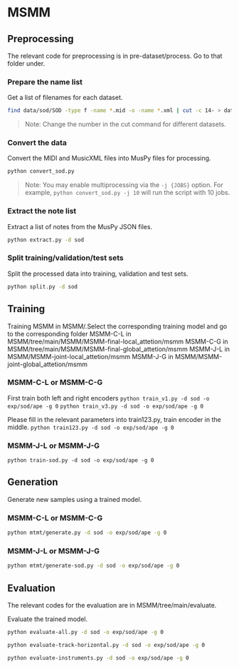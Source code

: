 # MSMM

## Preprocessing

The relevant code for preprocessing is in pre-dataset/process. Go to that folder under.

### Prepare the name list

Get a list of filenames for each dataset.

```sh
find data/sod/SOD -type f -name *.mid -o -name *.xml | cut -c 14- > data/sod/original-names.txt
```

> Note: Change the number in the cut command for different datasets.

### Convert the data

Convert the MIDI and MusicXML files into MusPy files for processing.

```sh
python convert_sod.py
```

> Note: You may enable multiprocessing via the `-j {JOBS}` option. For example, `python convert_sod.py -j 10` will run the script with 10 jobs.

### Extract the note list

Extract a list of notes from the MusPy JSON files.

```sh
python extract.py -d sod
```

### Split training/validation/test sets

Split the processed data into training, validation and test sets.

```sh
python split.py -d sod
```

## Training
Training MSMM in MSMM/.Select the corresponding training model and go to the corresponding folder
MSMM-C-L in MSMM/tree/main/MSMM/MSMM-final-local_attetion/msmm
MSMM-C-G in MSMM/tree/main/MSMM/MSMM-final-global_attetion/msmm
MSMM-J-L in MSMM/MSMM-joint-local_attetion/msmm
MSMM-J-G in MSMM/MSMM-joint-global_attetion/msmm

### MSMM-C-L or MSMM-C-G
First train both left and right encoders
  `python train_v1.py -d sod -o exp/sod/ape -g 0`
  `python train_v3.py -d sod -o exp/sod/ape -g 0`  

Please fill in the relevant parameters into train123.py, train encoder in the middle.
  `python train123.py -d sod -o exp/sod/ape -g 0`

### MSMM-J-L or MSMM-J-G 
  `python train-sod.py -d sod -o exp/sod/ape -g 0`
  
## Generation
Generate new samples using a trained model.

### MSMM-C-L or MSMM-C-G
```sh
python mtmt/generate.py -d sod -o exp/sod/ape -g 0
```
### MSMM-J-L or MSMM-J-G 
```sh
python mtmt/generate-sod.py -d sod -o exp/sod/ape -g 0
```

## Evaluation
The relevant codes for the evaluation are in MSMM/tree/main/evaluate.

Evaluate the trained model.

```sh
python evaluate-all.py -d sod -o exp/sod/ape -g 0
```
```sh
python evaluate-track-horizontal.py -d sod -o exp/sod/ape -g 0
```
```sh
python evaluate-instruments.py -d sod -o exp/sod/ape -g 0
```
